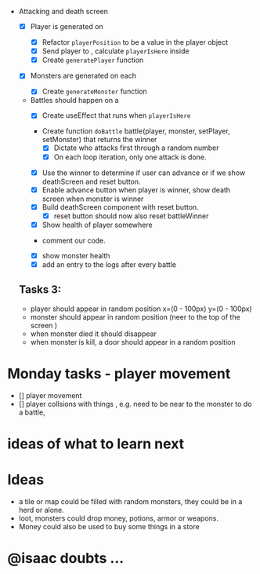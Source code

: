 - Attacking and death screen

  - [x] Player is generated on <Game>

    - [x] Refactor `playerPosition` to be a value in the player object
    - [x] Send player to <Tile>, calculate `playerIsHere` inside <Tile>
    - [x] Create `generatePlayer` function

  - [x] Monsters are generated on each <Tile>
    - [x] Create `generateMonster` function
  - Battles should happen on a <Tile>
    - [x] Create useEffect that runs when `playerIsHere`
    - Create function `doBattle` battle(player, monster, setPlayer, setMonster) that returns the winner
      - [x] Dictate who attacks first through a random number
      - [x] On each loop iteration, only one attack is done.
    - [x] Use the winner to determine if user can advance or if we show deathScreen and reset button.
    - [x] Enable advance button when player is winner, show death screen when monster is winner
    - [x] Build deathScreen component with reset button.
      - [x] reset button should now also reset battleWinner
    - [x] Show health of player somewhere
    - comment our code.
    - [x] show monster health
    - [x] add an entry to the logs after every battle

  ## Tasks 3:

  - player should appear in random position x=(0 - 100px) y=(0 - 100px)
  - monster should appear in random position (neer to the top of the screen )
  - when monster died it should disappear
  - when monster is kill, a door should appear in a random position

# Monday tasks - player movement

- [] player movement
- [] player collsions with things , e.g. need to be near to the monster to do a battle,

# ideas of what to learn next

# Ideas

- a tile or map could be filled with random monsters, they could be in a herd or alone.
- loot, monsters could drop money, potions, armor or weapons.
- Money could also be used to buy some things in a store

# @isaac doubts ...
